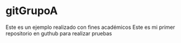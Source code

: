 # gitGrupoA
Este es un ejemplo realizado con fines académicos
Este es mi primer repositorio en guthub para realizar pruebas
